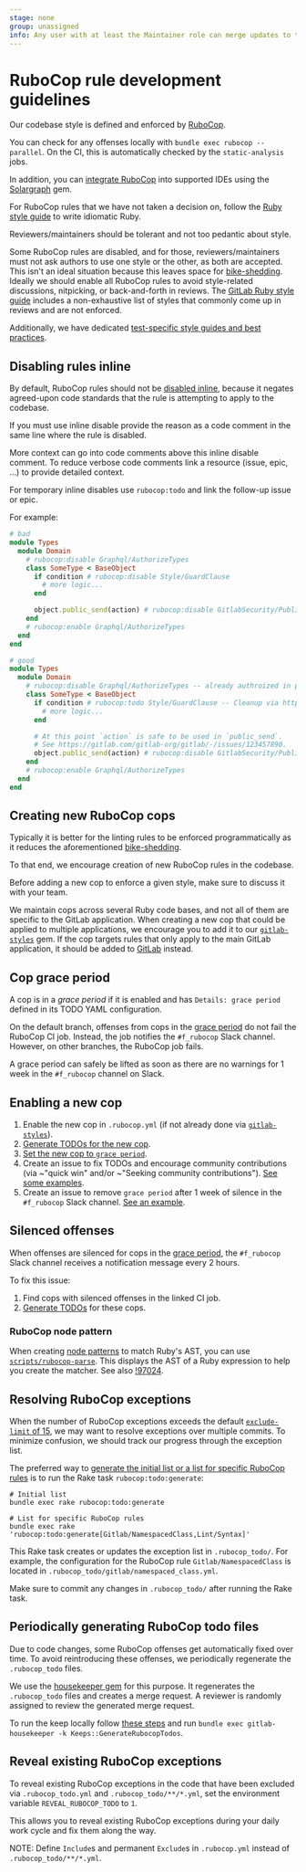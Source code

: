 ```yaml
---
stage: none
group: unassigned
info: Any user with at least the Maintainer role can merge updates to this content. For details, see https://docs.gitlab.com/ee/development/development_processes.html#development-guidelines-review.
---
```


# RuboCop rule development guidelines

Our codebase style is defined and enforced by [RuboCop](https://github.com/rubocop-hq/rubocop).

You can check for any offenses locally with `bundle exec rubocop --parallel`.
On the CI, this is automatically checked by the `static-analysis` jobs.

In addition, you can [integrate RuboCop](developing_with_solargraph.md) into
supported IDEs using the [Solargraph](https://github.com/castwide/solargraph) gem.

For RuboCop rules that we have not taken a decision on, follow the [Ruby style guide](backend/ruby_style_guide.md) to write idiomatic Ruby.

Reviewers/maintainers should be tolerant and not too pedantic about style.

Some RuboCop rules are disabled, and for those,
reviewers/maintainers must not ask authors to use one style or the other, as both
are accepted. This isn't an ideal situation because this leaves space for
[bike-shedding](https://en.wiktionary.org/wiki/bikeshedding). Ideally we
should enable all RuboCop rules to avoid style-related
discussions, nitpicking, or back-and-forth in reviews. The
[GitLab Ruby style guide](backend/ruby_style_guide.md) includes a non-exhaustive
list of styles that commonly come up in reviews and are not enforced.

Additionally, we have dedicated
[test-specific style guides and best practices](testing_guide/index.md).

## Disabling rules inline

By default, RuboCop rules should not be
[disabled inline](https://docs.rubocop.org/rubocop/configuration.html#disabling-cops-within-source-code),
because it negates agreed-upon code standards that the rule is attempting to
apply to the codebase.

If you must use inline disable provide the reason as a code comment in
the same line where the rule is disabled.

More context can go into code comments above this inline disable comment. To
reduce verbose code comments link a resource (issue, epic, ...) to provide
detailed context.

For temporary inline disables use `rubocop:todo` and link the follow-up issue
or epic.

For example:

```ruby
# bad
module Types
  module Domain
    # rubocop:disable Graphql/AuthorizeTypes
    class SomeType < BaseObject
      if condition # rubocop:disable Style/GuardClause
        # more logic...
      end

      object.public_send(action) # rubocop:disable GitlabSecurity/PublicSend
    end
    # rubocop:enable Graphql/AuthorizeTypes
  end
end

# good
module Types
  module Domain
    # rubocop:disable Graphql/AuthorizeTypes -- already authroized in parent entity
    class SomeType < BaseObject
      if condition # rubocop:todo Style/GuardClause -- Cleanup via https://gitlab.com/gitlab-org/gitlab/-/issues/1234567890
        # more logic...
      end

      # At this point `action` is safe to be used in `public_send`.
      # See https://gitlab.com/gitlab-org/gitlab/-/issues/123457890.
      object.public_send(action) # rubocop:disable GitlabSecurity/PublicSend -- User input verified
    end
    # rubocop:enable Graphql/AuthorizeTypes
  end
end
```

## Creating new RuboCop cops

Typically it is better for the linting rules to be enforced programmatically as it
reduces the aforementioned [bike-shedding](https://en.wiktionary.org/wiki/bikeshedding).

To that end, we encourage creation of new RuboCop rules in the codebase.

Before adding a new cop to enforce a given style, make sure to discuss it with your team.

We maintain cops across several Ruby code bases, and not all of them are
specific to the GitLab application.
When creating a new cop that could be applied to multiple applications, we encourage you
to add it to our [`gitlab-styles`](https://gitlab.com/gitlab-org/ruby/gems/gitlab-styles) gem.
If the cop targets rules that only apply to the main GitLab application,
it should be added to [GitLab](https://gitlab.com/gitlab-org/gitlab) instead.

## Cop grace period

A cop is in a _grace period_ if it is enabled and has `Details: grace period` defined in its TODO YAML configuration.

On the default branch, offenses from cops in the [grace period](rake_tasks.md#run-rubocop-in-graceful-mode) do not fail the RuboCop CI job. Instead, the job notifies the `#f_rubocop` Slack channel. However, on other branches, the RuboCop job fails.

A grace period can safely be lifted as soon as there are no warnings for 1 week in the `#f_rubocop` channel on Slack.

## Enabling a new cop

1. Enable the new cop in `.rubocop.yml` (if not already done via [`gitlab-styles`](https://gitlab.com/gitlab-org/ruby/gems/gitlab-styles)).
1. [Generate TODOs for the new cop](rake_tasks.md#generate-initial-rubocop-todo-list).
1. [Set the new cop to `grace period`](#cop-grace-period).
1. Create an issue to fix TODOs and encourage community contributions (via ~"quick win" and/or ~"Seeking community contributions"). [See some examples](https://gitlab.com/gitlab-org/gitlab/-/issues/?sort=created_date&state=opened&label_name%5B%5D=quick%20win&label_name%5B%5D=static%20code%20analysis&first_page_size=20).
1. Create an issue to remove `grace period` after 1 week of silence in the `#f_rubocop` Slack channel. [See an example](https://gitlab.com/gitlab-org/gitlab/-/issues/374903).

## Silenced offenses

When offenses are silenced for cops in the [grace period](#cop-grace-period),
the `#f_rubocop` Slack channel receives a notification message every 2 hours.

To fix this issue:

1. Find cops with silenced offenses in the linked CI job.
1. [Generate TODOs](rake_tasks.md#generate-initial-rubocop-todo-list) for these cops.

### RuboCop node pattern

When creating [node patterns](https://docs.rubocop.org/rubocop-ast/node_pattern.html) to match
Ruby's AST, you can use [`scripts/rubocop-parse`](https://gitlab.com/gitlab-org/gitlab/-/blob/master/scripts/rubocop-parse).
This displays the AST of a Ruby expression to help you create the matcher.
See also [!97024](https://gitlab.com/gitlab-org/gitlab/-/merge_requests/97024).

## Resolving RuboCop exceptions

When the number of RuboCop exceptions exceeds the default [`exclude-limit` of 15](https://docs.rubocop.org/rubocop/1.2/usage/basic_usage.html#command-line-flags),
we may want to resolve exceptions over multiple commits. To minimize confusion,
we should track our progress through the exception list.

The preferred way to [generate the initial list or a list for specific RuboCop rules](rake_tasks.md#generate-initial-rubocop-todo-list)
is to run the Rake task `rubocop:todo:generate`:

```shell
# Initial list
bundle exec rake rubocop:todo:generate

# List for specific RuboCop rules
bundle exec rake 'rubocop:todo:generate[Gitlab/NamespacedClass,Lint/Syntax]'
```

This Rake task creates or updates the exception list in `.rubocop_todo/`. For
example, the configuration for the RuboCop rule `Gitlab/NamespacedClass` is
located in `.rubocop_todo/gitlab/namespaced_class.yml`.

Make sure to commit any changes in `.rubocop_todo/` after running the Rake task.

## Periodically generating RuboCop todo files

Due to code changes, some RuboCop offenses get automatically fixed over time. To avoid reintroducing these offenses,
we periodically regenerate the `.rubocop_todo` files.

We use the [housekeeper gem](https://gitlab.com/gitlab-org/gitlab/-/tree/master/gems/gitlab-housekeeper) for this purpose.
It regenerates the `.rubocop_todo` files and creates a merge request.
A reviewer is randomly assigned to review the generated merge request.

To run the keep locally follow [these steps](https://gitlab.com/gitlab-org/gitlab/-/tree/master/gems/gitlab-housekeeper#running-for-real)
and run `bundle exec gitlab-housekeeper -k Keeps::GenerateRubocopTodos`.

## Reveal existing RuboCop exceptions

To reveal existing RuboCop exceptions in the code that have been excluded via `.rubocop_todo.yml` and
`.rubocop_todo/**/*.yml`, set the environment variable `REVEAL_RUBOCOP_TODO` to `1`.

This allows you to reveal existing RuboCop exceptions during your daily work cycle and fix them along the way.

NOTE:
Define `Include`s and permanent `Exclude`s in `.rubocop.yml` instead of `.rubocop_todo/**/*.yml`.
